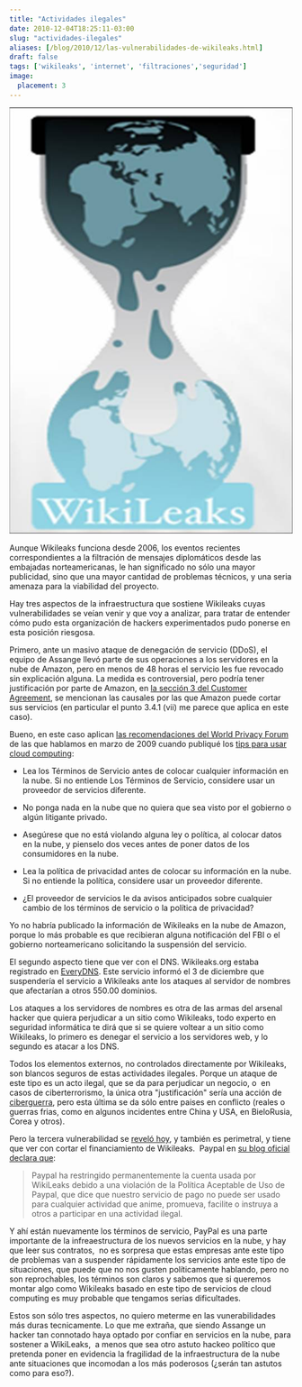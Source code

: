 ```yaml
---
title: "Actividades ilegales"
date: 2010-12-04T18:25:11-03:00
slug: "actividades-ilegales"
aliases: [/blog/2010/12/las-vulnerabilidades-de-wikileaks.html]
draft: false
tags: ['wikileaks', 'internet', 'filtraciones','seguridad']
image:
  placement: 3
---
```


![](Logotipo_de_Wikileaks.jpg)

Aunque Wikileaks funciona desde 2006, los eventos recientes correspondientes a
la filtración de mensajes diplomáticos desde las embajadas
norteamericanas, le han significado no sólo una mayor publicidad, sino
que una mayor cantidad de problemas técnicos, y una seria amenaza para
la viabilidad del proyecto.

Hay tres aspectos de la infraestructura que sostiene Wikileaks cuyas
vulnerabilidades se veían venir y que voy a analizar, para tratar de
entender cómo pudo esta organización de hackers experimentados pudo
ponerse en esta posición riesgosa.

Primero, ante un masivo ataque de denegación de servicio (DDoS), el
equipo de Assange llevó parte de sus operaciones a los servidores en la
nube de Amazon, pero en menos de 48 horas el servicio les fue revocado
sin explicación alguna. La medida es controversial, pero podría tener
justificación por parte de Amazon, en [la sección 3 del Customer
Agreement](http://aws.amazon.com/agreement/#3), se mencionan las
causales por las que Amazon puede cortar sus servicios (en particular el
punto 3.4.1 (vii) me parece que aplica en este caso).

Bueno, en este caso aplican [las recomendaciones del World Privacy
Forum](http://www.worldprivacyforum.org/cloudprivacy.html) de las que
hablamos en marzo de 2009 cuando publiqué los [tips para usar cloud
computing](/blog/2009/03/tips-para-usar-el-cloud-computing.html):

-   Lea los Términos de Servicio antes de colocar cualquier información
    en la nube. Si no entiende Los Términos de Servicio, considere usar
    un proveedor de servicios diferente.

-   No ponga nada en la nube que no quiera que sea visto por el gobierno
    o algún litigante privado.

-   Asegúrese que no está violando alguna ley o política, al colocar
    datos en la nube, y pienselo dos veces antes de poner datos de los
    consumidores en la nube.

-   Lea la política de privacidad antes de colocar su información en la
    nube. Si no entiende la política, considere usar un proveedor
    diferente.

-   ¿El proveedor de servicios le da avisos anticipados sobre cualquier
    cambio de los términos de servicio o la política de privacidad?

Yo no habría publicado la información de Wikileaks en la nube de Amazon,
porque lo más probable es que recibieran alguna notificación del FBI o
el gobierno norteamericano solicitando la suspensión del servicio.

El segundo aspecto tiene que ver con el DNS. Wikileaks.org estaba
registrado en [EveryDNS](http://www.everydns.com/). Este servicio
informó el 3 de diciembre que suspendería el servicio a Wikileaks ante
los ataques al servidor de nombres que afectarían a otros 550.00
dominios.

Los ataques a los servidores de nombres es otra de las armas del arsenal
hacker que quiera perjudicar a un sitio como Wikileaks, todo experto en
seguridad informática te dirá que si se quiere voltear a un sitio como
Wikileaks, lo primero es denegar el servicio a los servidores web, y lo
segundo es atacar a los DNS.

Todos los elementos externos, no controlados directamente por Wikileaks,
son blancos seguros de estas actividades ilegales. Porque un ataque de
este tipo es un acto ilegal, que se da para perjudicar un negocio, o  en
casos de ciberterrorismo, la única otra "justificación" sería una
acción de [ciberguerra](http://en.wikipedia.org/wiki/Cyberwarfare), pero
esta última se da sólo entre paises en conflicto (reales o guerras
frias, como en algunos incidentes entre China y USA, en BieloRusia,
Corea y otros).

Pero la tercera vulnerabilidad se [reveló
hoy](http://thelede.blogs.nytimes.com/2010/12/04/paypal-suspends-wikileaks-account/),
y también es perimetral, y tiene que ver con cortar el financiamiento de
Wikileaks.  Paypal en [su blog oficial declara
que](https://www.thepaypalblog.com/2010/12/paypal-statement-regarding-wikileaks/):

> Paypal ha restringido permanentemente la cuenta usada por WikiLeaks
> debido a una violación de la Política Aceptable de Uso de Paypal, que
> dice que nuestro servicio de pago no puede ser usado para cualquier
> actividad que anime, promueva, facilite o instruya a otros a
> participar en una actividad ilegal.

Y ahí están nuevamente los términos de servicio, PayPal es una parte
importante de la infreaestructura de los nuevos servicios en la nube, y
hay que leer sus contratos,  no es sorpresa que estas empresas ante este
tipo de problemas van a suspender rápidamente los servicios ante este
tipo de situaciones, que puede que no nos gusten políticamente hablando,
pero no son reprochables, los términos son claros y sabemos que si
queremos montar algo como Wikileaks basado en este tipo de servicios de
cloud computing es muy probable que tengamos serias dificultades.

Estos son sólo tres aspectos, no quiero meterme en las vunerabilidades
más duras tecnicamente. Lo que me extraña, que siendo Assange un hacker
tan connotado haya optado por confiar en servicios en la nube, para
sostener a WikiLeaks,  a menos que sea otro astuto hackeo político que
pretenda poner en evidencia la fragilidad de la infraestructura de la
nube ante situaciones que incomodan a los más poderosos (¿serán tan
astutos como para eso?).
